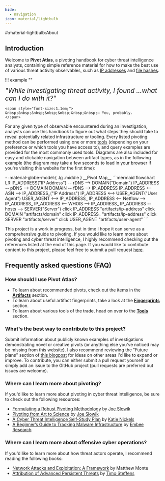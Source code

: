 ```yaml
---
hide:
  - navigation
icon: material/lightbulb
---
```


#:material-lightbulb:About

## Introduction

Welcome to **Pivot Atlas**, a pivoting handbook for cyber threat intelligence analysts, containing simple reference material for how to make the best use of various threat activity observables, such as [IP addresses](/artifacts/ip-address) and [file hashes](/fingerprints#file-hash).

!!! example ""
    <div class="word-flip">
		<span style="font-size:1.5em;font-style: italic;" id="word">"While investigating threat activity, I found </span>
		<span id="dynamic-word-container">
			<span style="font-size:1.5em;font-style: italic;" id="indefinite-article"></span>
			<span style="font-size:1.5em;" id="dynamic-word" class="animated-word"></span>
		</span>
		<span id="word-list" style="display: none;">
			phishing domain,IP address,malware sample,file hash,TLS certificate,user agent
		</span>
		<span style="font-size:1.5em;font-style: italic;">...what can I do with it?"</span>
	</div>
	
	<span style="font-size:1.1em;">
	&nbsp;&nbsp;&nbsp;&nbsp;&nbsp;&nbsp;&nbsp;— You, probably.
	</span>

For any given type of observable encountered during an investigation, analysts can use this handbook to figure out what steps they should take to reveal potentially related infrastructure or tooling. Every listed pivoting method can be performed using one or more [tools](/tools) (depending on your preference or which tools you have access to), and query examples are provided for the most commonly used tools. Diagrams are also included for easy and clickable navigation between artifact types, as in the following example (the diagram may take a few seconds to load in your browser if you're visiting this website for the first time):

<div class="grid cards" markdown>
-   :material-globe-model:{ .lg .middle } __Pivot Map__
	```mermaid
	flowchart LR
		IP_ADDRESS("IP Address") -- rDNS --> DOMAIN("Domain")
		IP_ADDRESS -- pDNS --> DOMAIN
		DOMAIN -- fDNS --> IP_ADDRESS
		IP_ADDRESS <-- ASN --> IP_ADDRESS_("IP Address")
		IP_ADDRESS <--> USER_AGENT("User Agent")
		USER_AGENT <--> IP_ADDRESS_
		IP_ADDRESS <-- Netflow --> IP_ADDRESS_
		IP_ADDRESS <-- WHOIS --> IP_ADDRESS_
		IP_ADDRESS -- hosts --> SERVER("Server")
		click IP_ADDRESS "artifacts/ip-address"
		click DOMAIN "artifacts/domain"
		click IP_ADDRESS_ "artifacts/ip-address"
		click SERVER "artifacts/server"
		click USER_AGENT "artifacts/user-agent"
	```
</div>

This project is a work in progress, but in time I hope it can serve as a comprehensive guide to pivoting. If you would like to learn more about pivoting and cyber threat intelligence, I highly recommend checking out the references listed at the end of this page. If you would like to contribute content to this project, please feel free to submit a pull request [here](https://github.com/korniko98/pivot-atlas).

## Frequently asked questions (FAQ)

### How should I use Pivot Atlas?
* To learn about recommended pivots, check out the items in the **[Artifacts](/artifacts)** section.
* To learn about useful artifact fingerprints, take a look at the **[Fingerprints](/fingerprints)** section.
* To learn about various tools of the trade, head on over to the **[Tools](/tools)** section.

### What's the best way to contribute to this project?
Submit information about publicly known examples of investigations demonstrating novel or creative pivots (or anything else you've noticed may be missing from this website). I also recommend reviewing the "Future plans" section of [this blogpost](/updates/2024/05/13/hello-world/) for ideas on other areas I'd like to expand or improve. To contribute, you can either submit a pull request yourself or simply add an issue to the GitHub project (pull requests are preferred but issues are welcome).

### Where can I learn more about pivoting?
If you'd like to learn more about pivoting in cyber threat intelligence, be sure to check out the following resources:

* [Formulating a Robust Pivoting Methodology](https://pylos.co/wp-content/uploads/2021/02/pivoting.pdf) by [Joe Slowik](https://twitter.com/jfslowik)
* [Pivoting from Art to Science](https://www.youtube.com/watch?v=IhUJH_mgVVk) by [Joe Slowik](https://twitter.com/jfslowik)
* [A Cyber Threat Intelligence Self-Study Plan](https://medium.com/katies-five-cents/a-cyber-threat-intelligence-self-study-plan-part-2-d04b7a529d36) by [Katie Nickels](https://twitter.com/likethecoins)
* [A Beginner’s Guide to Tracking Malware Infrastructure](https://censys.com/a-beginners-guide-to-tracking-malware-infrastructure/) by [Embee Research](https://twitter.com/embee_research)

### Where can I learn more about offensive cyber operations?
If you'd like to learn more about how threat actors operate, I recommend reading the following books:

* [Network Attacks and Exploitation: A Framework](https://www.wiley.com/en-us/Network+Attacks+and+Exploitation%3A+A+Framework-p-9781118987124) by Matthew Monte
* [Attribution of Advanced Persistent Threats](https://link.springer.com/book/10.1007/978-3-662-61313-9) by [Timo Steffens](https://twitter.com/Timo_Steffens)
